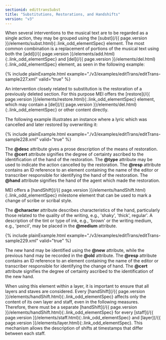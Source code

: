 ```yaml
---
sectionid: edittransSubst
title: "Substitutions, Restorations, and Handshifts"
version: "v3"
---
```




When several interventions to the musical text are to be regarded as a single action,
they
may be grouped using the [subst](/{{ page.version }}/elements/subst.html){:.link_odd_elementSpec} element. The most common combination is
a replacement of portions of the musical text using both the [add](/{{ page.version }}/elements/add.html){:.link_odd_elementSpec} and
[del](/{{ page.version }}/elements/del.html){:.link_odd_elementSpec} element, as seen in the following example:

{% include plainExample.html example="./v3/examples/editTrans/editTrans-sample227.xml" valid="true" %}


An intervention closely related to substitution is the restoration of a previously
deleted
section. For this purpose MEI offers the [restore](/{{ page.version }}/elements/restore.html){:.link_odd_elementSpec} element, which may
contain a [del](/{{ page.version }}/elements/del.html){:.link_odd_elementSpec} or other content directly.

The following example illustrates an instance where a lyric which was cancelled and
later
restored by overwriting it:

{% include plainExample.html example="./v3/examples/editTrans/editTrans-sample228.xml" valid="true" %}


The **@desc** attribute gives a prose description of the means of restoration. The
**@cert** attribute signifies the degree of certainty ascribed to the identification
of the hand of the restoration. The **@type** attribute may be used to indicate the
action cancelled by the restoration. The **@resp** attribute contains an ID reference
to an element containing the name of the editor or transcriber responsible for identifying
the hand of the restoration. The **@hand** attribute signifies the hand of the agent
which made the restoration.





MEI offers a [handShift](/{{ page.version }}/elements/handShift.html){:.link_odd_elementSpec} milestone element that can be used to mark a
change of scribe or scribal style.

The **@character** attribute describes characteristics of the hand, particularly
those related to the quality of the writing, e.g., 'shaky', 'thick', regular'. A description
of the tint or type of ink, e.g., 'brown' or the writing medium, e.g., 'pencil', may
be
placed in the **@medium** attribute.

{% include plainExample.html example="./v3/examples/editTrans/editTrans-sample229.xml" valid="true" %}


The new hand may be identified using the **@new** attribute, while the previous hand
may be recorded in the **@old** attribute. The **@resp** attribute contains an
ID reference to an element containing the name of the editor or transcriber responsible
for
identifying the change of hand. The **@cert** attribute signifies the degree of
certainty ascribed to the identification of the new hand.



When using this element within a layer, it is important to ensure that all layers
and
staves are considered. Every [handShift](/{{ page.version }}/elements/handShift.html){:.link_odd_elementSpec} affects only the content of its
own layer and staff, even in the following measures. Therefore, there must be a separate
[handShift](/{{ page.version }}/elements/handShift.html){:.link_odd_elementSpec} for every [staff](/{{ page.version }}/elements/staff.html){:.link_odd_elementSpec} and [layer](/{{ page.version }}/elements/layer.html){:.link_odd_elementSpec}. This mechanism allows the description of shifts at timestamps that differ
between each staff.



